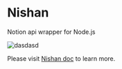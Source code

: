 # Nishan

Notion api wrapper for Node.js

![dasdasd](https://nishan-docs.netlify.app/img/logo.svg)

Please visit [Nishan doc](https://nishan-docs.netlify.app/) to learn more.
